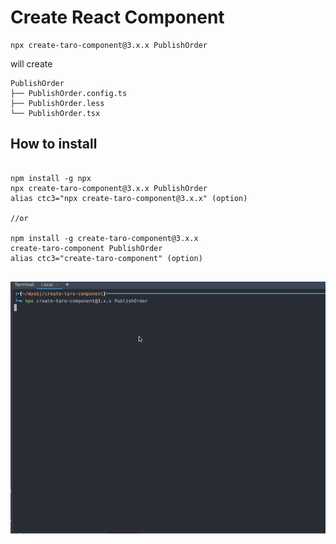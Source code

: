 # Create React Component


```
npx create-taro-component@3.x.x PublishOrder
```

will create

```
PublishOrder
├── PublishOrder.config.ts
├── PublishOrder.less
└── PublishOrder.tsx
```

## How to install

```

npm install -g npx
npx create-taro-component@3.x.x PublishOrder
alias ctc3="npx create-taro-component@3.x.x" (option)

//or

npm install -g create-taro-component@3.x.x
create-taro-component PublishOrder 
alias ctc3="create-taro-component" (option) 


```


<img src="./show.gif" alt="err"/>
